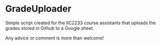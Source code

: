 # GradeUploader
Simple script created for the IIC2233 course assistants that uploads the grades stored in Github to a Google sheet.

Any advice or comment is more than welcome!